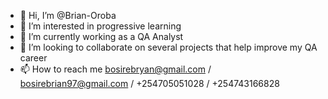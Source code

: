 - 👋 Hi, I’m @Brian-Oroba
- 👀 I’m interested in progressive learning
- 🌱 I’m currently working as a QA Analyst
- 💞️ I’m looking to collaborate on several projects that help improve my QA career
- 📫 How to reach me bosirebryan@gmail.com / bosirebrian97@gmail.com / +254705051028 / +254743166828

<!---
Brian-Oroba/Brian-Oroba is a ✨ special ✨ repository because its `README.md` (this file) appears on your GitHub profile.
You can click the Preview link to take a look at your changes.
--->
